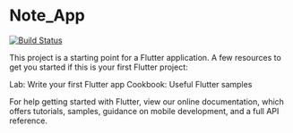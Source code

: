 # Note_App
[![Build Status](https://travis-ci.org/tekartik/sqflite.svg?branch=master)](https://www.facebook.com/)

This project is a starting point for a Flutter application.
A few resources to get you started if this is your first Flutter project:

Lab: Write your first Flutter app
Cookbook: Useful Flutter samples

For help getting started with Flutter, view our
online documentation, which offers tutorials,
samples, guidance on mobile development, and a full API reference.
